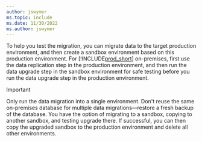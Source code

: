 ```yaml
---
author: jswymer
ms.topic: include
ms.date: 11/30/2022
ms.author: jswymer
---
```

To help you test the migration, you can migrate data to the target production environment, and then create a sandbox environment based on this production environment. For [!INCLUDE[prod_short](prod_short.md)] on-premises, first use the data replication step in the production environment, and then run the data upgrade step in the sandbox environment for safe testing before you run the data upgrade step in the production environment.  

> [!IMPORTANT]
> Only run the data migration into a single environment. Don't reuse the same on-premises database for multiple data migrations&mdash;restore a fresh backup of the database. You have the option of migrating to a sandbox, copying to another sandbox, and testing upgrade there. If successful, you can then copy the upgraded sandbox to the production environment and delete all other environments. <!--If you create a sandbox environment that is a copy of the production environment, don't run the replication in the sandbox. Always run the data replication in the environment that you plan to use for production, and then create a new sandbox copy.-->

<!--For Dynamics GP, you can create a diagnostics run from the **Cloud Migration Management** page to do more data validation/verification before the migration is run so that you can decrease the risk of a failed migration. --> 
